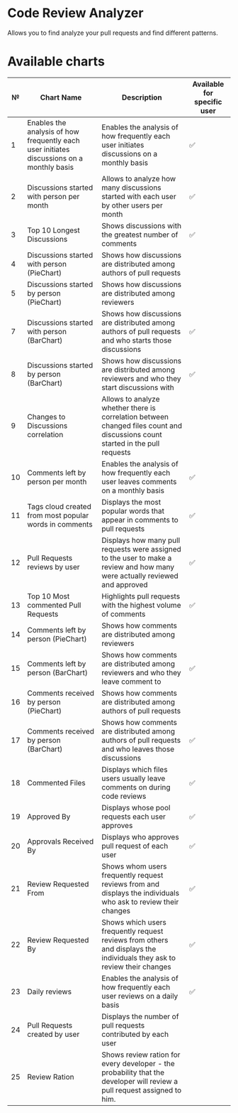 # Code Review Analyzer

Allows you to find analyze your pull requests and find different patterns.

# Available charts

| №   | Chart Name                                                                                | Description                                                                                                                   | Available for specific user |
| --- | ----------------------------------------------------------------------------------------- | ----------------------------------------------------------------------------------------------------------------------------- | --------------------------- |
| 1   | Enables the analysis of how frequently each user initiates discussions on a monthly basis | Enables the analysis of how frequently each user initiates discussions on a monthly basis                                     | ✅                          |
| 2   | Discussions started with person per month                                                 | Allows to analyze how many discussions started with each user by other users per month                                        | ✅                          |
| 3   | Top 10 Longest Discussions                                                                | Shows discussions with the greatest number of comments                                                                        | ✅                          |
| 4   | Discussions started with person (PieChart)                                                | Shows how discussions are distributed among authors of pull requests                                                          |                             |
| 5   | Discussions started by person (PieChart)                                                  | Shows how discussions are distributed among reviewers                                                                         |                             |
| 7   | Discussions started with person (BarChart)                                                | Shows how discussions are distributed among authors of pull requests and who starts those discussions                         | ✅                          |
| 8   | Discussions started by person (BarChart)                                                  | Shows how discussions are distributed among reviewers and who they start discussions with                                     | ✅                          |
| 9   | Changes to Discussions correlation                                                        | Allows to analyze whether there is correlation between changed files count and discussions count started in the pull requests |                             |
| 10  | Comments left by person per month                                                         | Enables the analysis of how frequently each user leaves comments on a monthly basis                                           | ✅                          |
| 11  | Tags cloud created from most popular words in comments                                    | Displays the most popular words that appear in comments to pull requests                                                      | ✅                          |
| 12  | Pull Requests reviews by user                                                             | Displays how many pull requests were assigned to the user to make a review and how many were actually reviewed and approved   | ✅                          |
| 13  | Top 10 Most commented Pull Requests                                                       | Highlights pull requests with the highest volume of comments                                                                  | ✅                          |
| 14  | Comments left by person (PieChart)                                                        | Shows how comments are distributed among reviewers                                                                            |                             |
| 15  | Comments left by person (BarChart)                                                        | Shows how comments are distributed among reviewers and who they leave comment to                                              | ✅                          |
| 16  | Comments received by person (PieChart)                                                    | Shows how comments are distributed among authors of pull requests                                                             |                             |
| 17  | Comments received by person (BarChart)                                                    | Shows how comments are distributed among authors of pull requests and who leaves those discussions                            | ✅                          |
| 18  | Commented Files                                                                           | Displays which files users usually leave comments on during code reviews                                                      | ✅                          |
| 19  | Approved By                                                                               | Displays whose pool requests each user approves                                                                               | ✅                          |
| 20  | Approvals Received By                                                                     | Displays who approves pull request of each user                                                                               | ✅                          |
| 21  | Review Requested From                                                                     | Shows whom users frequently request reviews from and displays the individuals who ask to review their changes                 | ✅                          |
| 22  | Review Requested By                                                                       | Shows which users frequently request reviews from others and displays the individuals they ask to review their changes        | ✅                          |
| 23  | Daily reviews                                                                             | Enables the analysis of how frequently each user reviews on a daily basis                                                     | ✅                          |
| 24  | Pull Requests created by user                                                             | Displays the number of pull requests contributed by each user                                                                 |                             |
| 25  | Review Ration                                                                             | Shows review ration for every developer - the probability that the developer will review a pull request assigned to him.      |                             |
